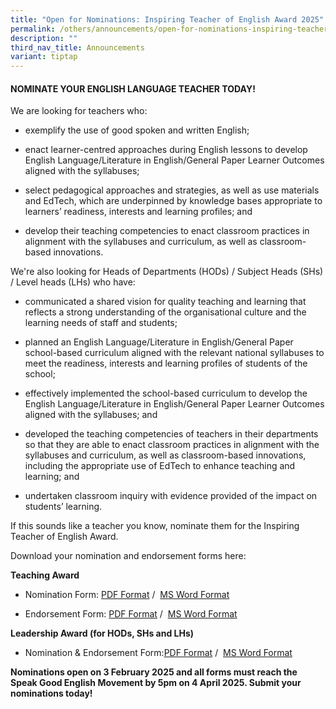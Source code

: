 ```yaml
---
title: "Open for Nominations: Inspiring Teacher of English Award 2025"
permalink: /others/announcements/open-for-nominations-inspiring-teacher-of-english-award-2025/
description: ""
third_nav_title: Announcements
variant: tiptap
---
```

<h4><strong>NOMINATE YOUR ENGLISH LANGUAGE TEACHER TODAY!</strong></h4>
<p>We are looking for teachers who:</p>
<ul data-tight="true" class="tight">
<li>
<p>exemplify the use of good spoken and written English;</p>
</li>
<li>
<p>enact learner-centred approaches during English lessons to develop English
Language/Literature in English/General Paper Learner Outcomes aligned with
the syllabuses;</p>
</li>
<li>
<p>select pedagogical approaches and strategies, as well as use materials
and EdTech, which are underpinned by knowledge bases appropriate to learners’
readiness, interests and learning profiles; and</p>
</li>
<li>
<p>develop their teaching competencies to enact classroom practices in alignment
with the syllabuses and curriculum, as well as classroom-based innovations.</p>
</li>
</ul>
<p>We're also looking for Heads of Departments (HODs) / Subject Heads (SHs)
/ Level heads (LHs) who have:</p>
<ul data-tight="true" class="tight">
<li>
<p>communicated a shared vision for quality teaching and learning that reflects
a strong understanding of the organisational culture and the learning needs
of staff and students;</p>
</li>
<li>
<p>planned an English Language/Literature in English/General Paper school-based
curriculum aligned with the relevant national syllabuses to meet the readiness,
interests and learning profiles of students of the school;</p>
</li>
<li>
<p>effectively implemented the school-based curriculum to develop the English
Language/Literature in English/General Paper Learner Outcomes aligned with
the syllabuses; and</p>
</li>
<li>
<p>developed the teaching competencies of teachers in their departments so
that they are able to enact classroom practices in alignment with the syllabuses
and curriculum, as well as classroom-based innovations, including the appropriate
use of EdTech to enhance teaching and learning; and</p>
</li>
<li>
<p>undertaken classroom inquiry with evidence provided of the impact on students’
learning.</p>
</li>
</ul>
<p>If this sounds like a teacher you know, nominate them for the Inspiring
Teacher of English Award.</p>
<p>Download your nomination and endorsement forms here:</p>
<p><strong>Teaching Award</strong>
</p>
<ul data-tight="true" class="tight">
<li>
<p>Nomination Form: <a href="https://www.languagecouncils.sg/goodenglish/-/media/sgem/document/itea-nomination-forms/2024/teaching-nomination-form-2024.pdf" rel="noopener" target="_blank">PDF Format</a>&nbsp;/&nbsp;
<a href="https://www.languagecouncils.sg/goodenglish/-/media/sgem/document/itea-nomination-forms/2024/teaching-nomination-form-2024.docx" rel="noopener" target="_blank">MS Word Format</a>
</p>
</li>
<li>
<p>Endorsement Form:&nbsp;<a href="https://www.languagecouncils.sg/goodenglish/-/media/sgem/document/itea-nomination-forms/2024/teaching-endorsement-form-2024.pdf" rel="noopener" target="_blank">PDF Format</a>&nbsp;/&nbsp;
<a href="https://www.languagecouncils.sg/goodenglish/-/media/sgem/document/itea-nomination-forms/2024/teaching-endorsement-form-2024.docx" rel="noopener" target="_blank">MS Word Format</a>
</p>
</li>
</ul>
<p><strong>Leadership Award (for HODs, SHs and LHs)</strong>
</p>
<ul data-tight="true" class="tight">
<li>
<p>Nomination &amp; Endorsement Form:<a href="https://www.languagecouncils.sg/goodenglish/-/media/sgem/document/itea-nomination-forms/2024/leadership-nomination-form-2024.pdf" rel="noopener" target="_blank">PDF Format</a>&nbsp;/&nbsp;
<a href="https://www.languagecouncils.sg/goodenglish/-/media/sgem/document/itea-nomination-forms/2024/leadership-nomination-form-2024.docx" rel="noopener" target="_blank">MS Word Format</a>
</p>
</li>
</ul>
<p><strong>Nominations open on 3 February 2025 and all forms must reach the Speak Good English Movement by 5pm on 4 April 2025. Submit your nominations&nbsp;today!&nbsp;</strong>
</p>